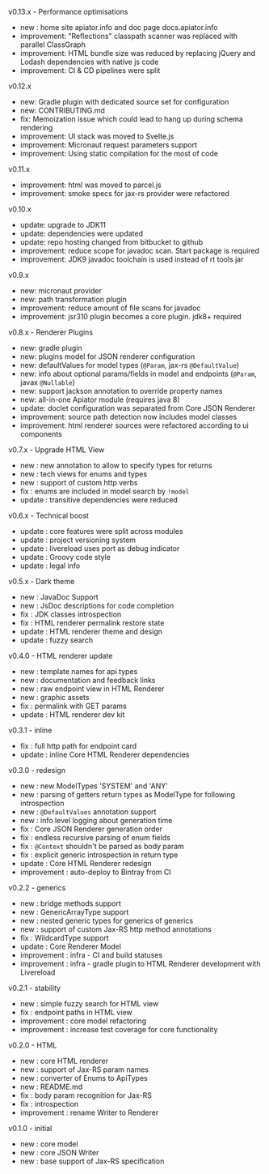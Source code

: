 v0.13.x - Performance optimisations

- new : home site apiator.info and doc page docs.apiator.info
- improvement: "Reflections" classpath scanner was replaced with parallel ClassGraph
- improvement: HTML bundle size was reduced by replacing jQuery and Lodash dependencies with native js code
- improvement: CI & CD pipelines were split

v0.12.x

- new: Gradle plugin with dedicated source set for configuration
- new: CONTRIBUTING.md
- fix: Memoization issue which could lead to hang up during schema rendering
- improvement: UI stack was moved to Svelte.js
- improvement: Micronaut request parameters support
- improvement: Using static compilation for the most of code

v0.11.x

- improvement: html was moved to parcel.js
- improvement: smoke specs for jax-rs provider were refactored

v0.10.x

- update: upgrade to JDK11
- update: dependencies were updated
- update: repo hosting changed from bitbucket to github
- improvement: reduce scope for javadoc scan. Start package is required
- improvement: JDK9 javadoc toolchain is used instead of rt tools jar

v0.9.x

- new: micronaut provider
- new: path transformation plugin
- improvement: reduce amount of file scans for javadoc
- improvement: jsr310 plugin becomes a core plugin. jdk8+ required

v0.8.x - Renderer Plugins

- new: gradle plugin
- new: plugins model for JSON renderer configuration
- new: defaultValues for model types (`@Param`, jax-rs `@DefaultValue`)
- new: info about optional params/fields in model and endpoints (`@Param`, javax `@Nullable`)
- new: support jackson annotation to override property names
- new: all-in-one Apiator module (requires java 8)
- update: doclet configuration was separated from Core JSON Renderer
- improvement: source path detection now includes model classes
- improvement: html renderer sources were refactored according to ui components

v0.7.x - Upgrade HTML View

- new : new annotation to allow to specify types for returns
- new : tech views for enums and types
- new : support of custom http verbs
- fix : enums are included in model search by `!model`
- update : transitive dependencies were reduced

v0.6.x - Technical boost

- update : core features were split across modules
- update : project versioning system
- update : livereload uses port as debug indicator
- update : Groovy code style
- update : legal info

v0.5.x - Dark theme

- new : JavaDoc Support
- new : JsDoc descriptions for code completion
- fix : JDK classes introspection
- fix : HTML renderer permalink restore state
- update : HTML renderer theme and design
- update : fuzzy search

v0.4.0 - HTML renderer update

- new : template names for api types
- new : documentation and feedback links
- new : raw endpoint view in HTML Renderer
- new : graphic assets
- fix : permalink with GET params
- update : HTML renderer dev kit

v0.3.1 - inline

- fix : full http path for endpoint card
- update : inline Core HTML Renderer dependencies

v0.3.0 - redesign

- new : new ModelTypes 'SYSTEM' and 'ANY'
- new : parsing of getters return types as ModelType for following introspection
- new : `@DefaultValues` annotation support
- new : info level logging about generation time
- fix : Core JSON Renderer generation order
- fix : endless recursive parsing of enum fields
- fix : `@Context` shouldn't be parsed as body param
- fix : explicit generic introspection in return type
- update : Core HTML Renderer redesign
- improvement : auto-deploy to Bintray from CI

v0.2.2 - generics

- new : bridge methods support
- new : GenericArrayType support
- new : nested generic types for generics of generics
- new : support of custom Jax-RS http method annotations
- fix : WildcardType support
- update : Core Renderer Model
- improvement : infra - CI and build statuses
- improvement : infra - gradle plugin to HTML Renderer development with Livereload

v0.2.1 - stability

- new : simple fuzzy search for HTML view
- fix : endpoint paths in HTML view
- improvement : core model refactoring
- improvement : increase test coverage for core functionality

v0.2.0 - HTML

- new : core HTML renderer
- new : support of Jax-RS param names
- new : converter of Enums to ApiTypes
- new : README.md
- fix : body param recognition for Jax-RS
- fix : introspection
- improvement : rename Writer to Renderer

v0.1.0 - initial

- new : core model
- new : core JSON Writer
- new : base support of Jax-RS specification
